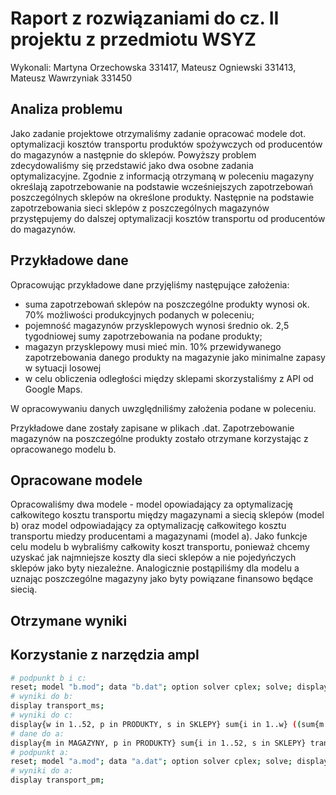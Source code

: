 # Raport z rozwiązaniami do cz. II projektu z przedmiotu WSYZ

Wykonali: Martyna Orzechowska 331417, Mateusz Ogniewski 331413, Mateusz Wawrzyniak 331450

## Analiza problemu

Jako zadanie projektowe otrzymaliśmy  zadanie opracować modele dot. optymalizacji kosztów transportu produktów spożywczych od producentów do magazynów a następnie do sklepów. Powyższy problem zdecydowaliśmy się przedstawić jako dwa osobne zadania optymalizacyjne. Zgodnie z informacją otrzymaną w poleceniu magazyny określają zapotrzebowanie na podstawie wcześniejszych zapotrzebowań poszczególnych sklepów na określone produkty. Następnie na podstawie zapotrzebowania sieci sklepów z poszczególnych magazynów  przystępujemy do dalszej optymalizacji kosztów transportu od producentów do magazynów.

## Przykładowe dane

Opracowując przykładowe dane przyjęliśmy następujące założenia:

- suma zapotrzebowań sklepów na poszczególne produkty wynosi ok. 70%  możliwości produkcyjnych podanych w poleceniu;
- pojemność magazynów przysklepowych wynosi  średnio ok. 2,5 tygodniowej sumy zapotrzebowania na podane produkty;
- magazyn przysklepowy musi mieć min. 10% przewidywanego zapotrzebowania danego produkty na magazynie jako minimalne zapasy w sytuacji losowej
- w celu obliczenia odległości między sklepami skorzystaliśmy z API od Google Maps.

W opracowywaniu danych uwzględniliśmy założenia podane w poleceniu.

Przykładowe dane zostały zapisane w plikach .dat. Zapotrzebowanie magazynów na poszczególne produkty zostało otrzymane korzystając z opracowanego modelu b.

## Opracowane modele

Opracowaliśmy dwa modele - model opowiadający za optymalizację całkowitego kosztu transportu między magazynami a siecią sklepów (model b) oraz model odpowiadający za optymalizację całkowitego kosztu transportu miedzy producentami a magazynami (model a). Jako funkcje celu modelu b wybraliśmy całkowity koszt transportu, ponieważ chcemy uzyskać jak najmniejsze koszty dla sieci sklepów a nie pojedyńczych sklepów jako byty niezależne. Analogicznie postąpiliśmy dla modelu a uznając poszczególne magazyny jako byty powiązane finansowo będące siecią.

## Otrzymane wyniki

## Korzystanie z narzędzia ampl

```sh
# podpunkt b i c:
reset; model "b.mod"; data "b.dat"; option solver cplex; solve; display koszt;
# wyniki do b:
display transport_ms;
# wyniki do c:
display{w in 1..52, p in PRODUKTY, s in SKLEPY} sum{i in 1..w} ((sum{m in MAGAZYNY} transport_ms[i, p, m, s]) - zapotrzebowanie_sklepy[i, p, s]);
# dane do a:
display{m in MAGAZYNY, p in PRODUKTY} sum{i in 1..52, s in SKLEPY} transport_ms[i, p, m, s];
# podpunkt a:
reset; model "a.mod"; data "a.dat"; option solver cplex; solve; display koszt;
# wyniki do a:
display transport_pm;
```